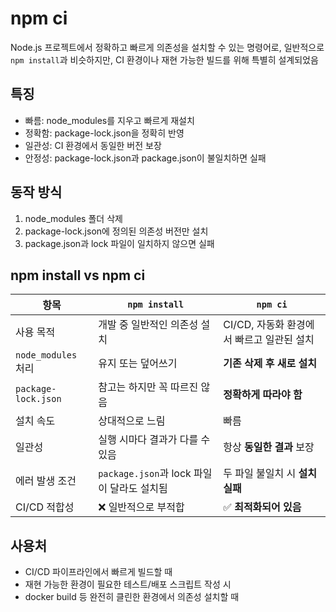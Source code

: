 # npm ci

Node.js 프로젝트에서 정확하고 빠르게 의존성을 설치할 수 있는 명령어로, 일반적으로 `npm install`과 비슷하지만, CI 환경이나 재현 가능한 빌드를 위해 특별히 설계되었음

## 특징

- 빠름: node_modules를 지우고 빠르게 재설치
- 정확함: package-lock.json을 정확히 반영
- 일관성: CI 환경에서 동일한 버전 보장
- 안정성: package-lock.json과 package.json이 불일치하면 실패

## 동작 방식

1. node_modules 폴더 삭제
2. package-lock.json에 정의된 의존성 버전만 설치
3. package.json과 lock 파일이 일치하지 않으면 실패

## npm install vs npm ci

| 항목               | `npm install`                          | `npm ci`                                      |
|--------------------|----------------------------------------|-----------------------------------------------|
| 사용 목적          | 개발 중 일반적인 의존성 설치          | CI/CD, 자동화 환경에서 빠르고 일관된 설치    |
| `node_modules` 처리| 유지 또는 덮어쓰기                     | **기존 삭제 후 새로 설치**                   |
| `package-lock.json`| 참고는 하지만 꼭 따르진 않음          | **정확하게 따라야 함**                       |
| 설치 속도          | 상대적으로 느림                       | 빠름                                          |
| 일관성             | 실행 시마다 결과가 다를 수 있음        | 항상 **동일한 결과** 보장                    |
| 에러 발생 조건     | `package.json`과 lock 파일이 달라도 설치됨 | 두 파일 불일치 시 **설치 실패**           |
| CI/CD 적합성       | ❌ 일반적으로 부적합                   | ✅ **최적화되어 있음**                        |

## 사용처

- CI/CD 파이프라인에서 빠르게 빌드할 때
- 재현 가능한 환경이 필요한 테스트/배포 스크립트 작성 시
- docker build 등 완전히 클린한 환경에서 의존성 설치할 때

